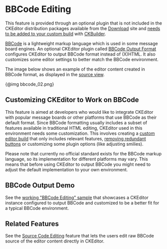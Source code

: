 <!--
Copyright (c) 2003-2017, CKSource - Frederico Knabben. All rights reserved.
For licensing, see LICENSE.md.
-->

# BBCode Editing

<p class="requirements">
	This feature is provided through an optional plugin that is not included in the CKEditor distribution packages available from the <a href="http://ckeditor.com/download">Download</a> site and <a href="#!/guide/dev_plugins">needs to be added to your custom build</a> with <a href="http://ckeditor.com/builder">CKBuilder</a>.
</p>

[BBCode](http://en.wikipedia.org/wiki/BBCode) is a lightweight markup language which is used in some message board engines. An optional CKEditor plugin called [BBCode Output Format](http://ckeditor.com/addon/bbcode) configures CKEditor to output BBCode format instead of (X)HTML. It also customizes some editor settings to better match the BBCode environment.

The image below shows an example of the editor content created in BBCode format, as displayed in the [source view](#!/guide/dev_sourcearea).

{@img bbcode_02.png}

## Customizing CKEditor to Work on BBCode

This feature is aimed at developers who would like to integrate CKEditor with popular message boards or other platforms that use BBCode as their default format. Since BBCode formatting usually includes a subset of features available in traditional HTML editing, CKEditor used in this environment needs some customization. This involves creating a [custom editor build](http://ckeditor.com/builder) that only includes relevant features, [removing redundant buttons](#!/api/CKEDITOR.config-cfg-removeButtons) or customizing some plugin options (like adjusting smilies).

<p class="tip">
	Please note that currently no official standard exists for the BBCode markup language, so its implementation for different platforms may vary. This means that before using CKEditor to output BBCode you might need to adjust the default implementation to your own environment.
</p>

## BBCode Output Demo

See the [working "BBCode Editing" sample](../samples/bbcode.html) that showcases a CKEditor instance configured to output BBCode and customized to be a better fit for a typical BBCode environment.

## Related Features

See the [Source Code Editing](#!/guide/dev_sourcearea) feature that lets the users edit raw BBCode source of the editor content directly in CKEditor.
